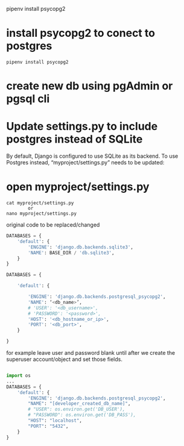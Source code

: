 pipenv install psycopg2

# install psycopg2 to conect to postgres
    pipenv install psycopg2

# create new db using pgAdmin or pgsql cli 

# Update settings.py to include postgres instead of SQLite

By default, Django is configured to use SQLite as its backend. To use Postgres instead, “myproject/settings.py” needs to be updated:

# open myproject/settings.py
    cat myproject/settings.py
            or
    nano myproject/settings.py

original code to be replaced/changed
```py
DATABASES = {
    'default': {
        'ENGINE': 'django.db.backends.sqlite3',
        'NAME': BASE_DIR / 'db.sqlite3',
    }
}
```

```py
DATABASES = {

    'default': {

        'ENGINE': 'django.db.backends.postgresql_psycopg2',
        'NAME': ‘<db_name>’,
        # 'USER': '<db_username>',
        # 'PASSWORD': '<password>',
        'HOST': '<db_hostname_or_ip>',
        'PORT': '<db_port>',
    }

}
```

for example
leave user and password blank until after we create the superuser account/object and set those fields.
```py

import os
...
DATABASES = {
    'default': {
        'ENGINE': 'django.db.backends.postgresql_psycopg2',
        "NAME": "[developer_created_db_name]",
        # "USER": os.environ.get('DB_USER'),
        # "PASSWORD": os.environ.get('DB_PASS'),
        "HOST": "localhost",
        "PORT": "5432",
    }
}